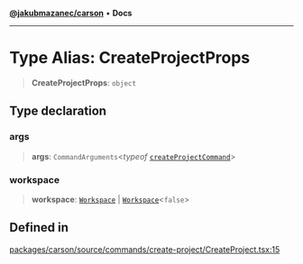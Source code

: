[**@jakubmazanec/carson**](../README.md) • **Docs**

---

# Type Alias: CreateProjectProps

> **CreateProjectProps**: `object`

## Type declaration

### args

> **args**: `CommandArguments`\<_typeof_
> [`createProjectCommand`](../variables/createProjectCommand.md)\>

### workspace

> **workspace**: [`Workspace`](../classes/Workspace.md) \|
> [`Workspace`](../classes/Workspace.md)\<`false`\>

## Defined in

[packages/carson/source/commands/create-project/CreateProject.tsx:15](https://github.com/jakubmazanec/tools/blob/1c4f0471e4ca7ee64c14124101a8ac795175e9bf/packages/carson/source/commands/create-project/CreateProject.tsx#L15)
